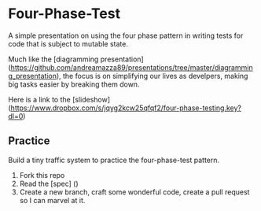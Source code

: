 # Four-Phase-Test
A simple presentation on using the four phase pattern in writing tests for 
code that is subject to mutable state. 

Much like the [diagramming presentation] (https://github.com/andreamazza89/presentations/tree/master/diagramming_presentation),
the focus is on simplifying our lives as develpers, making big tasks easier by 
breaking them down.

Here is a link to the [slideshow] (https://www.dropbox.com/s/jqyg2kcw25qfqf2/four-phase-testing.key?dl=0)

## Practice
Build a tiny traffic system to practice the four-phase-test pattern.

1. Fork this repo
2. Read the [spec] ()
3. Create a new branch, craft some wonderful code, create a pull request so I 
can marvel at it.
